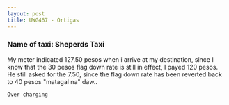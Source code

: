 ```yaml
---
layout: post
title: UWG467 - Ortigas
---
```


### Name of taxi: Sheperds Taxi

My meter indicated 127.50 pesos when i arrive at my destination, since I know that the 30 pesos flag down rate is still in effect, I payed 120 pesos. He still asked for the 7.50, since the flag down rate has been reverted back to 40 pesos "matagal na" daw.. 

```Over charging```
